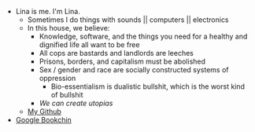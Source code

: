 - Lina is me. I'm Lina.
	- Sometimes I do things with sounds || computers || electronics
	- In this house, we believe:
		- Knowledge, software, and the things you need for a healthy and dignified life all want to be free
		- All cops are bastards and landlords are leeches
		- Prisons, borders, and capitalism must be abolished
		- Sex / gender and race are socially constructed systems of oppression
			- Bio-essentialism is dualistic bullshit, which is the worst kind of bullshit
		- *We can create utopias*
	- [My Github](https://github.com/necropolina)
- [Google Bookchin](https://duckduckgo.com/?q=bookchin)